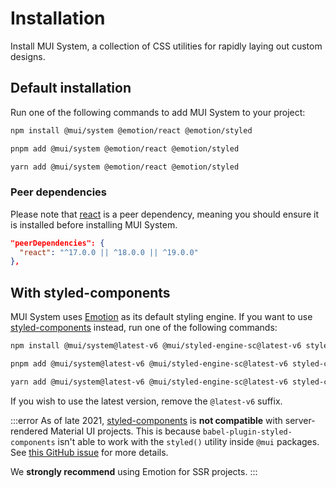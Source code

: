 # Installation

<p class="description">Install MUI System, a collection of CSS utilities for rapidly laying out custom designs.</p>

## Default installation

Run one of the following commands to add MUI System to your project:

<codeblock storageKey="package-manager">

```bash npm
npm install @mui/system @emotion/react @emotion/styled
```

```bash pnpm
pnpm add @mui/system @emotion/react @emotion/styled
```

```bash yarn
yarn add @mui/system @emotion/react @emotion/styled
```

</codeblock>

### Peer dependencies

<!-- #react-peer-version -->

Please note that [react](https://www.npmjs.com/package/react) is a peer dependency, meaning you should ensure it is installed before installing MUI System.

```json
"peerDependencies": {
  "react": "^17.0.0 || ^18.0.0 || ^19.0.0"
},
```

## With styled-components

MUI System uses [Emotion](https://emotion.sh/docs/introduction) as its default styling engine.
If you want to use [styled-components](https://styled-components.com/) instead, run one of the following commands:

<!-- #npm-tag-reference -->

<codeblock storageKey="package-manager">

```bash npm
npm install @mui/system@latest-v6 @mui/styled-engine-sc@latest-v6 styled-components
```

```bash pnpm
pnpm add @mui/system@latest-v6 @mui/styled-engine-sc@latest-v6 styled-components
```

```bash yarn
yarn add @mui/system@latest-v6 @mui/styled-engine-sc@latest-v6 styled-components
```

</codeblock>

If you wish to use the latest version, remove the `@latest-v6` suffix.

:::error
As of late 2021, [styled-components](https://github.com/styled-components/styled-components) is **not compatible** with server-rendered Material UI projects.
This is because `babel-plugin-styled-components` isn't able to work with the `styled()` utility inside `@mui` packages.
See [this GitHub issue](https://github.com/mui/material-ui/issues/29742) for more details.

We **strongly recommend** using Emotion for SSR projects.
:::
